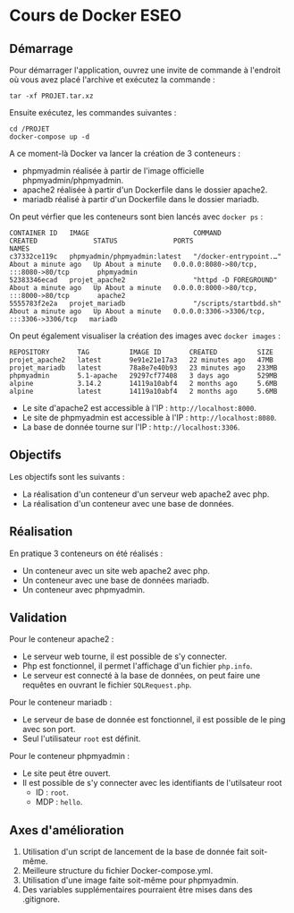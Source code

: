 # Cours de Docker ESEO


## Démarrage

Pour démarrager l'application, ouvrez une invite de commande à l'endroit où vous avez placé l'archive et exécutez la commande :

```
tar -xf PROJET.tar.xz
```
Ensuite exécutez, les commandes suivantes :
```
cd /PROJET
docker-compose up -d
```

A ce moment-là Docker va lancer la création de 3 conteneurs :
- phpmyadmin réalisée à partir de l'image officielle phpmyadmin/phpmyadmin.
- apache2 réalisée à partir d'un Dockerfile dans le dossier apache2.
- mariadb réalisé à partir d'un Dockerfile dans le dossier mariadb.

On peut vérfier que les conteneurs sont bien lancés avec `docker ps` :
```
CONTAINER ID   IMAGE                          COMMAND                  CREATED              STATUS              PORTS                                       NAMES
c37332ce119c   phpmyadmin/phpmyadmin:latest   "/docker-entrypoint.…"   About a minute ago   Up About a minute   0.0.0.0:8080->80/tcp, :::8080->80/tcp       phpmyadmin
52383346ecad   projet_apache2                 "httpd -D FOREGROUND"    About a minute ago   Up About a minute   0.0.0.0:8000->80/tcp, :::8000->80/tcp       apache2
5555783f2e2a   projet_mariadb                 "/scripts/startbdd.sh"   About a minute ago   Up About a minute   0.0.0.0:3306->3306/tcp, :::3306->3306/tcp   mariadb
```

On peut également visualiser la création des images avec `docker images` :
```
REPOSITORY       TAG          IMAGE ID       CREATED          SIZE
projet_apache2   latest       9e91e21e17a3   22 minutes ago   47MB
projet_mariadb   latest       78a8e7e40b93   23 minutes ago   233MB
phpmyadmin       5.1-apache   29297cf77408   3 days ago       529MB
alpine           3.14.2       14119a10abf4   2 months ago     5.6MB
alpine           latest       14119a10abf4   2 months ago     5.6MB
```

- Le site d'apache2 est accessible à l'IP : `http://localhost:8000`.
- Le site de phpmyadmin est accessible à l'IP : `http://localhost:8080`.
- La base de donnée tourne sur l'IP : `http://localhost:3306`.

## Objectifs
Les objectifs sont les suivants :
- La réalisation d'un conteneur d'un serveur web apache2 avec php.
- La réalisation d'un conteneur avec une base de données.

## Réalisation
En pratique 3 conteneurs on été réalisés :
- Un conteneur avec un site web apache2 avec php.
- Un conteneur avec une base de données mariadb.
- Un conteneur avec phpmyadmin.

## Validation
Pour le conteneur apache2 :
- Le serveur web tourne, il est possible de s'y connecter.
- Php est fonctionnel, il permet l'affichage d'un fichier `php.info`.
- Le serveur est connecté à la base de données, on peut faire une requêtes en ouvrant le fichier `SQLRequest.php`.

Pour le conteneur mariadb :
- Le serveur de base de donnée est fonctionnel, il est possible de le ping avec son port.
- Seul l'utilisateur `root` est définit.

Pour le conteneur phpmyadmin :
- Le site peut être ouvert.
- Il est possible de s'y connecter avec les identifiants de l'utilsateur root
  - ID : `root`.
  - MDP : `hello`.

## Axes d'amélioration
1. Utilisation d'un script de lancement de la base de donnée fait soit-même.
2. Meilleure structure du fichier Docker-compose.yml.
3. Utilisation d'une image faite soit-même pour phpmyadmin.
4. Des variables supplémentaires pourraient être mises dans des .gitignore.
